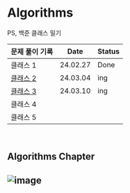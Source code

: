 # Algorithms

PS, 백준 클래스 밀기



| 문제 풀이 기록                                                               | Date     | Status |
|:-----------------------------------------------------------------------|----------|--------|
| 클래스 1                                                                  | 24.02.27 | Done   |
| [클래스 2](https://github.com/subeenjeonHere/ps_baekprogrammers/issues/2) | 24.03.04 | ing    |
| [클래스 3](https://github.com/subeenjeonHere/ps_baekprogrammers/issues/7) | 24.03.10 | ing    |
| 클래스 4                                                                  |          |        |
| 클래스 5                                                                  |          |        |

<br>


## Algorithms Chapter
![image](https://github.com/subeenjeonHere/Algoevol/assets/145312273/abb46754-fb4a-4be8-8e04-5aae9d2489da)
----
